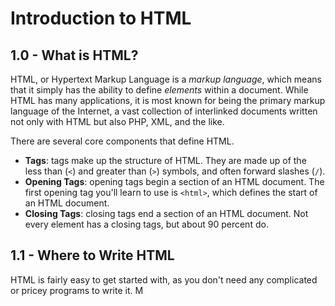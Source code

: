# Introduction to HTML
## 1.0 - What is HTML?
HTML, or Hypertext Markup Language is a _markup language_, which means that it simply has the ability to define _elements_ within a document.  While HTML has many applications, it is most known for being the primary markup language of the Internet, a vast collection of interlinked documents written not only with HTML but also PHP, XML, and the like.  

There are several core components that define HTML.
- **Tags**: tags make up the structure of HTML.  They are made up of the less than (`<`) and greater than (`>`) symbols, and often forward slashes (`/`).  
- **Opening Tags**: opening tags begin a section of an HTML document.  The first opening tag you'll learn to use is `<html>`, which defines the start of an HTML document.  
- **Closing Tags**: closing tags end a section of an HTML document.  Not every element has a closing tags, but about 90 percent do.  

## 1.1 - Where to Write HTML
HTML is fairly easy to get started with, as you don't need any complicated or pricey programs to write it.  M
<!--stackedit_data:
eyJoaXN0b3J5IjpbMTM5OTk3OTA0M119
-->
